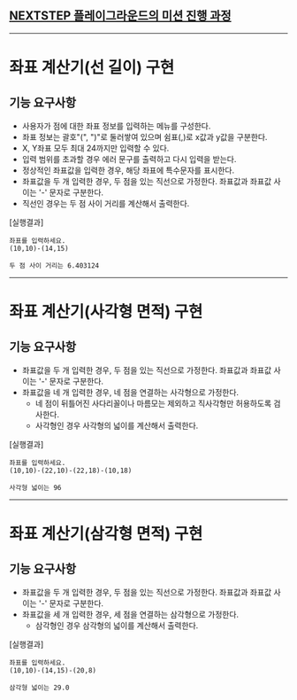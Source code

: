 ## [NEXTSTEP 플레이그라운드의 미션 진행 과정](https://github.com/next-step/nextstep-docs/blob/master/playground/README.md)

---

# 좌표 계산기(선 길이) 구현

## 기능 요구사항
- 사용자가 점에 대한 좌표 정보를 입력하는 메뉴를 구성한다.
- 좌표 정보는 괄호"(", ")"로 둘러쌓여 있으며 쉼표(,)로 x값과 y값을 구분한다.
- X, Y좌표 모두 최대 24까지만 입력할 수 있다.
- 입력 범위를 초과할 경우 에러 문구를 출력하고 다시 입력을 받는다.
- 정상적인 좌표값을 입력한 경우, 해당 좌표에 특수문자를 표시한다.
- 좌표값을 두 개 입력한 경우, 두 점을 있는 직선으로 가정한다. 좌표값과 좌표값 사이는 '-' 문자로 구분한다.
- 직선인 경우는 두 점 사이 거리를 계산해서 출력한다.

[실행결과]
```
좌표를 입력하세요.
(10,10)-(14,15)

두 점 사이 거리는 6.403124
```
---
# 좌표 계산기(사각형 면적) 구현

## 기능 요구사항
- 좌표값을 두 개 입력한 경우, 두 점을 있는 직선으로 가정한다. 좌표값과 좌표값 사이는 '-' 문자로 구분한다.
- 좌표값을 네 개 입력한 경우, 네 점을 연결하는 사각형으로 가정한다.
  - 네 점이 뒤틀어진 사다리꼴이나 마름모는 제외하고 직사각형만 허용하도록 검사한다.
  - 사각형인 경우 사각형의 넓이를 계산해서 출력한다.

[실행결과]
```
좌표를 입력하세요.
(10,10)-(22,10)-(22,18)-(10,18)

사각형 넓이는 96
```
---
# 좌표 계산기(삼각형 면적) 구현

## 기능 요구사항
- 좌표값을 두 개 입력한 경우, 두 점을 있는 직선으로 가정한다. 좌표값과 좌표값 사이는 '-' 문자로 구분한다.
- 좌표값을 세 개 입력한 경우, 세 점을 연결하는 삼각형으로 가정한다.
  - 삼각형인 경우 삼각형의 넓이를 계산해서 출력한다.

[실행결과]
```
좌표를 입력하세요.
(10,10)-(14,15)-(20,8)

삼각형 넓이는 29.0
```